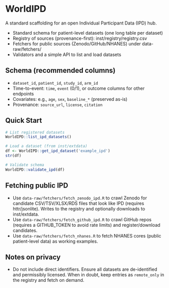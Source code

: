 ﻿# WorldIPD

A standard scaffolding for an open Individual Participant Data (IPD) hub.

- Standard schema for patient-level datasets (one long table per dataset)
- Registry of sources (provenance-first): inst/registry/registry.csv
- Fetchers for public sources (Zenodo/GitHub/NHANES) under data-raw/fetchers/
- Validators and a simple API to list and load datasets

## Schema (recommended columns)
- `dataset_id`, `patient_id`, `study_id`, `arm_id`
- Time-to-event: `time`, `event` (0/1), or outcome columns for other endpoints
- Covariates: e.g., `age`, `sex`, `baseline_*` (preserved as-is)
- Provenance: `source_url`, `license`, `citation`

## Quick Start
```r
# List registered datasets
WorldIPD::list_ipd_datasets()

# Load a dataset (from inst/extdata)
df <- WorldIPD::get_ipd_dataset('example_ipd')
str(df)

# Validate schema
WorldIPD::validate_ipd(df)
```

## Fetching public IPD
- Use `data-raw/fetchers/fetch_zenodo_ipd.R` to crawl Zenodo for candidate CSV/TSV/XLSX/RDS files that look like IPD (requires httr/jsonlite). Writes to the registry and optionally downloads to inst/extdata.
- Use `data-raw/fetchers/fetch_github_ipd.R` to crawl GitHub repos (requires a GITHUB_TOKEN to avoid rate limits) and register/download candidates.
- Use `data-raw/fetchers/fetch_nhanes.R` to fetch NHANES cores (public patient-level data) as working examples.

## Notes on privacy
- Do not include direct identifiers. Ensure all datasets are de-identified and permissibly licensed. When in doubt, keep entries as `remote_only` in the registry and fetch on demand.
